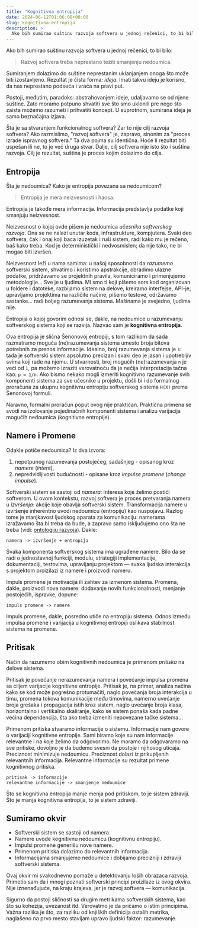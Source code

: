```yaml
---
title: "Kognitivna entropija"
date: 2024-06-12T01:06:08+00:00
slug: kognitivna-entropija
description: >
  Ako bih sumirao suštinu razvoja softvera u jednoj rečenici, to bi bilo:
---
```


Ako bih sumirao suštinu razvoja softvera u jednoj rečenici, to bi bilo:

> Razvoj softvera treba neprestano težiti smanjenju nedoumica.

Sumiranjem dolazimo do suštine neprestanim uklanjanjem onoga što može biti izostavljeno. Rezultat je čista forma: _ideja_. Imati takvu ideju je korisno, da nas neprestano podseća i vraća na pravi put.

Postoji, međutim, paradoks: abstrahovanjem ideje, udaljavamo se od njene suštine. Zato moramo potpuno shvatiti sve što smo uklonili pre nego što zaista možemo razumeti i prihvatiti koncept. U suprotnom, sumirana ideja je samo beznačajna izjava.

Šta je sa stvaranjem funkcionalnog softvera? Zar to nije cilj razvoja softvera? Ako razmislimo, "razvoj softvera" je, zapravo, sinonim za "proces izrade ispravnog softvera." Ta dva pojma su identična. Hoće li rezultat biti uspešan ili ne, to je već druga stvar. Dalje, cilj softvera nije isto što i suština razvoja. Cilj je rezultat, suština je proces kojim dolazimo do cilja.

## Entropija

Šta je nedoumica? Kako je entropija povezana sa nedoumicom?

> Entropija je mera neizvesnosti i haosa.

Entropija je takođe mera informacija. Informacija predstavlja podatke koji smanjuju neizvesnost.

Neizvesnost o kojoj ovde pišem je nedoumica _učesnika softverskog razvoja_. Ona se ne nalazi unutar koda, infrastrukture, kompjutera. Svaki deo softvera, čak i onaj koji baca izuzetak i ruši sistem, radi kako mu je rečeno, baš kako treba. Kod je deterministički i nedvosmislen; da nije tako, ne bi mogao biti izvršen.

Neizvesnost leži u nama samima: u našoj sposobnosti da _razumemo_ softverski sistem, shvatimo i koristimo apstrakcije, obradimo ulazne podatke, pridržavamo se projektnih pravila,
komuniciramo i primenjujemo metodologije... Sve je u ljudima. Mi smo ti koji pišemo sors kod organizovan u foldere i datoteke, razbijamo sistem na delove, kreiramo interfejse, API-je,
upravljamo projektima na različite načine, pišemo testove, održavamo sastanke... radi boljeg razumevanja sistema. Mašinama je svejedno, ljudima nije.

Entropija o kojoj govorim odnosi se, dakle, na nedoumice u razumevanju softverskog sistema koji se razvija. Nazvao sam je **kognitivna entropija**.

Ova entropija je slična Šenonovoj entropiji, s tom razlikom da sada razmatramo moguća (ne)razumevanja sistema umesto broja bitova potrebnih za prenos informacije. Idealno, broj razumevanja sistema je `1`: tada je softverski sistem apsolutno precizan i svaki deo je jasan i upotrebljiv svima koji rade na njemu. U stvarnosti, broj mogućih (ne)razumevanja `n` je veći od `1`, pa možemo izraziti verovatnoću da je nečija interpretacija tačna kao: `p = 1/n`. Ako bismo nekako mogli izmeriti kognitivno razumevanje svih komponenti sistema za sve učesnike u projektu, došli bi i do formalnog proračuna za ukupnu kognitivnu entropiju softverskog sistema `H(X)` prema Šenonovoj formuli.

Naravno, formalni proračun poput ovog nije praktičan. Praktična primena se svodi na izolovanje pojedinačnih komponenti sistema i analizu varijacija mogućih nedoumica (kognitivne entropije).

## Namere i Promene

Odakle potiče nedoumica? Iz dva izvora:

1) nepotpunog razumevanja postojećeg, sadašnjeg - opisanog kroz _namere_ (_intent_),
2) nepredvidljivosti budućnosti - opisane kroz _impulse promene_ (_change impulse_).

Softverski sistem se sastoji od _namera_: interesa koje želimo postići softverom. U ovom kontekstu, razvoj softvera je proces
pretvaranja namera u _izvršenja_: akcije koje obavlja softverski sistem. Transformacija namere u izvršenje inherentno uvodi nedoumicu (entropiju) kao nuspojavu. Razlog tome je manjkavost ljudskog aparata za komunikaciju: namerama izražavamo šta bi treba da bude, a zapravo samo isključujemo ono šta ne treba (vidi: [ontologiju razvoja](https://oblac.rs/ontologija-softverskog-razvoja/)). Dakle:

```plaintext
namera -> izvršenje + entropija
```

Svaka komponenta softverskog sistema ima ugrađene namere. Bilo da se radi o jednostavnoj funkciji, modulu, strategiji implementacije, dokumentaciji, testovima, upravljanju projektom — svaka ljudska interakcija s projektom proizilazi iz namere i proizvodi nameru.

Impuls promene je motivacija ili zahtev za izmenom sistema. Promena, dakle, proizvodi nove namere: dodavanje novih funkcionalnosti, menjanje postojećih, ispravke, dopune:

```plaintext
impuls promene -> namere
```

Impuls promene, dakle, posredno utiče na entropiju sistema. Odnos između impulsa promene i varijacija u kognitivnoj entropiji oslikava stabilnost sistema na promene.

## Pritisak

Način da razumemo obim kognitivnih nedoumica je primenom _pritiska_ na delove sistema.

Pritisak je povećanje nerazumevanja namera i povećanje impulsa promena sa ciljem varijacije kognitivne entropije. Pritisak je, na primer, analiza načina kako se kod može pogrešno protumačiti, naglo povećanja broja interakcija u timu, promena tokova komunikacije među timovima, namerno uvećanje broja grešaka i propagacija istih kroz sistem, naglo uvećanje broja klasa, horizontalno i vertikalno skaliranje, kako se sistem ponaša kada padne većina dependencija, šta ako treba izmeniti nepovezane tačke sistema...

Primenom pritiska stvaramo informacije o sistemu. Informacije nam govore o varijaciji kognitivne entropije. Sami biramo koje su nam informacije relevantne i na koje želimo da odgovorimo. Ne moramo da odgovaramo na sve pritiske, dovoljno je da budemo svesni da postoje i njihovog uticaja. Preciznost minimizuje nedoumicu. Preciznost dolazi iz prikupljenih relevantnih informacija. Relevantne informacije su rezultat primene kognitivnog pritiska.

```plaintext
pritisak -> informacije
relevantne informacije -> smanjenje nedoumice
```

Što se kognitivna entropija manje menja pod pritiskom, to je sistem zdraviji. Što je manja kognitivna entropija, to je sistem zdraviji.

## Sumiramo okvir

+ Softverski sistem se sastoji od namera.
+ Namere uvode kognitivnu nedoumicu (kognitivnu entropiju).
+ Impulsi promene generišu nove namere.
+ Primenom pritiska dolazimo do relevantnih informacija.
+ Informacijama smanjujemo nedoumice i dobijamo precizniji i zdraviji softverski sistema.

Ovaj okvir mi svakodnevno pomaže u detektovanju loših obrazaca razvoja. Primetio sam da i mnogi poznati softverski principi proizilaze iz ovog okvira. Nije iznenađujuće, na kraju krajeva, jer je razvoj softvera — komunikacija.

Sigurno da postoji sličnosti sa drugim metrikama softverskih sistema, kao što su kohezija, uvezanost itd. Verovatmo je da pričamo o istim principima. Važna razlika je što, za razliku od knjiških definicija ostalih metrika, naglašeno na prvo mesto stavljam upravo ljudski faktor: razumevanje.
